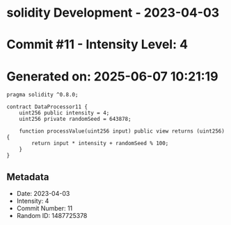 ﻿# solidity Development - 2023-04-03
# Commit #11 - Intensity Level: 4
# Generated on: 2025-06-07 10:21:19
```solidity
pragma solidity ^0.8.0;

contract DataProcessor11 {
    uint256 public intensity = 4;
    uint256 private randomSeed = 643878;

    function processValue(uint256 input) public view returns (uint256) {
        return input * intensity + randomSeed % 100;
    }
}
```
## Metadata
- Date: 2023-04-03
- Intensity: 4
- Commit Number: 11
- Random ID: 1487725378
